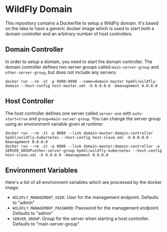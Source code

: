 # WildFly Domain

This repository contains a Dockerfile to setup a WildFly domain. It's based on the idea to have a generic docker image which is used to start both a domain controller and an arbitrary number of host controllers.

## Domain Controller

In order to setup a domain, you need to start the domain controller. The domain controller defines two server groups called `main-server-group` and `other-server-group`, but does not include any servers.

	docker run --rm -it -p 9990:9990 --name=domain-master hpehl/wildfly-domain --host-config host-master.xml -b 0.0.0.0 -bmanagement 0.0.0.0

## Host Controller

The host controller defines one server called `server-one` with `auto-start=true` and `group=main-server-group`. You can change the server group using an environment variable given at runtime:

	docker run --rm -it -p 8080 --link domain-master:domain-controller hpehl/wildfly-kubernetes --host-config host-slave.xml -b 0.0.0.0 -bmanagement 0.0.0.0
    docker run --rm -it -p 8080 --link domain-master:domain-controller -e SERVER_GROUP=other-server-group hpehl/wildfly-kubernetes --host-config host-slave.xml -b 0.0.0.0 -bmanagement 0.0.0.0


## Environment Variables

Here's a list of all environment variables which are processed by the docker image:

- `WILDFLY_MANAGEMENT_USER`: User for the management endpoint. Defaults to "admin"
- `WILDFLY_MANAGEMENT_PASSWORD`: Password for the management endpoint. Defaults to "admin"
- `SERVER_GROUP`: Group for the server when starting a host controller. Defaults to "main-server-group"
